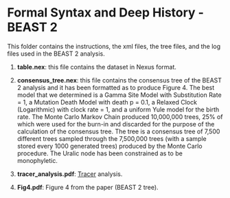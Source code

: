 # Formal Syntax and Deep History - BEAST 2
This folder contains the instructions, the xml files, the tree files, and the log files used in the BEAST 2 analysis.

1. **table.nex**: this file contains the dataset in Nexus format.

2. **consensus_tree.nex**: this file contains the consensus tree of the BEAST 2 analysis and it has been formatted as to produce Figure 4. The best model that we determined is a Gamma Site Model with Substitution Rate = 1, a Mutation Death Model with death p = 0.1, a Relaxed Clock (Logarithmic) with clock rate = 1, and a uniform Yule model for the birth rate. The Monte Carlo Markov Chain produced 10,000,000 trees, 25% of which were used for the burn-in and discarded for the purpose of the calculation of the consensus tree. The tree is a consensus tree of 7,500 different trees sampled through the 7,500,000 trees (with a sample stored every 1000 generated trees) produced by the Monte Carlo procedure. The Uralic node has been constrained as to be monophyletic.

3. **tracer_analysis.pdf**: [Tracer](https://beast.community/tracer) analysis. 

4. **Fig4.pdf**: Figure 4 from the paper (BEAST 2 tree).
